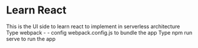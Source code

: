 # Learn React

This is the UI side to learn react to implement in serverless architecture
Type webpack - - config webpack.config.js  to bundle the app
Type npm run serve to run the app